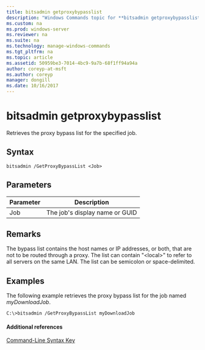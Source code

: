 ```yaml
---
title: bitsadmin getproxybypasslist
description: "Windows Commands topic for **bitsadmin getproxybypasslist** - Retrieves the proxy bypass list for the specified job."
ms.custom: na
ms.prod: windows-server
ms.reviewer: na
ms.suite: na
ms.technology: manage-windows-commands
ms.tgt_pltfrm: na
ms.topic: article
ms.assetid: 50959be3-7014-4bc9-9a7b-68f1ff94a94a
author: coreyp-at-msft
ms.author: coreyp
manager: dongill
ms.date: 10/16/2017
---
```


# bitsadmin getproxybypasslist

Retrieves the proxy bypass list for the specified job.

## Syntax

```
bitsadmin /GetProxyBypassList <Job>
```

## Parameters

|Parameter|Description|
|---------|-----------|
|Job|The job's display name or GUID|

## Remarks

The bypass list contains the host names or IP addresses, or both, that are not to be routed through a proxy. The list can contain "\<local>" to refer to all servers on the same LAN. The list can be semicolon or space-delimited.

## <a name="BKMK_examples"></a>Examples

The following example retrieves the proxy bypass list for the job named *myDownloadJob*.
```
C:\>bitsadmin /GetProxyBypassList myDownloadJob
```

#### Additional references

[Command-Line Syntax Key](command-line-syntax-key.md)